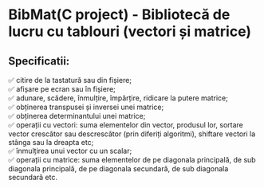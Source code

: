 # BibMat(C project) - Bibliotecă de lucru cu tablouri (vectori și matrice) 
## Specificatii:
✅ citire de la tastatură sau din fișiere;  
✅ afișare pe ecran sau în fișiere;  
✅ adunare, scădere, înmulțire, împărțire, ridicare la putere matrice;  
✅ obținerea transpusei și inversei unei matrice;  
✅ obținerea determinantului unei matrice;  
✅ operații cu vectori: suma elementelor din vector, produsul lor, sortare vector crescător sau descrescător (prin diferiți algoritmi), shiftare vectori la stânga sau la dreapta etc;  
✅ înmulțirea unui vector cu un scalar;  
✅ operații cu matrice: suma elementelor de pe diagonala principală, de sub diagonala principală, de pe diagonala secundară, de sub diagonala secundară etc.  

